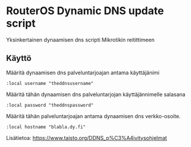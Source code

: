 # RouterOS Dynamic DNS update script

Yksinkertainen dynaamisen dns scripti Mikrotikin reitittimeen

<h2> Käyttö </h2>

Määritä dynaamisen dns palveluntarjoajan antama käyttäjänimi

```
:local username "theddnsusername"
```
Määritä tähän dynaamisen dns palveluntarjojan käyttäjännimelle salasana
```
:local password "theddnspassword"
```
Määritä tähän palveluntarjoajan antama dynaamisen dns verkko-osoite.
```
:local hostname "blabla.dy.fi"
```

Lisätietoa: https://www.taisto.org/DDNS_p%C3%A4ivitysohjelmat
